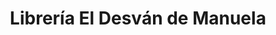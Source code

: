 ---
title: "Librería El Desván de Manuela"
url: /alhama-de-murcia/libreria-el-desvan-de-manuela/
shop: Bücher
---